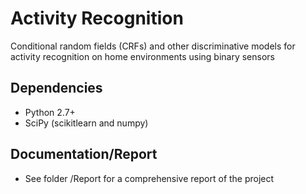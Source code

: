 # Activity Recognition
Conditional random fields (CRFs) and other discriminative models for activity recognition on home environments using binary sensors

## Dependencies
- Python 2.7+
- SciPy (scikitlearn and numpy)

## Documentation/Report
- See folder /Report for a comprehensive report of the project
